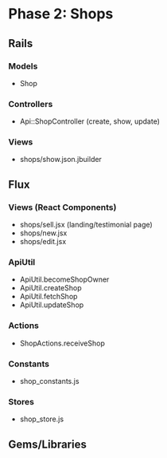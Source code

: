 # Phase 2: Shops

## Rails
### Models
* Shop

### Controllers
* Api::ShopController (create, show, update)

### Views
* shops/show.json.jbuilder

## Flux
### Views (React Components)
* shops/sell.jsx (landing/testimonial page)
* shops/new.jsx
* shops/edit.jsx

### ApiUtil
* ApiUtil.becomeShopOwner
* ApiUtil.createShop
* ApiUtil.fetchShop
* ApiUtil.updateShop

### Actions
* ShopActions.receiveShop

### Constants
* shop_constants.js

### Stores
* shop_store.js

## Gems/Libraries
